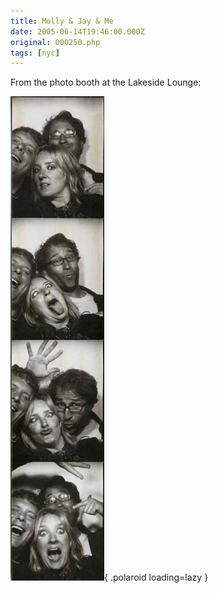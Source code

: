```yaml
---
title: Molly & Jay & Me
date: 2005-06-14T19:46:00.000Z
original: 000250.php
tags: [nyc]
---
```


From the photo booth at the Lakeside Lounge:

![img](./molly-jay-lakeside.jpg){ .polaroid loading=lazy }
